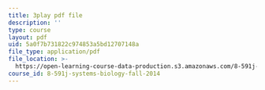 ```yaml
---
title: 3play pdf file
description: ''
type: course
layout: pdf
uid: 5a0f7b731822c974853a5bd12707148a
file_type: application/pdf
file_location: >-
  https://open-learning-course-data-production.s3.amazonaws.com/8-591j-systems-biology-fall-2014/5a0f7b731822c974853a5bd12707148a_BJXCf6pFrhA.pdf
course_id: 8-591j-systems-biology-fall-2014
---
```

